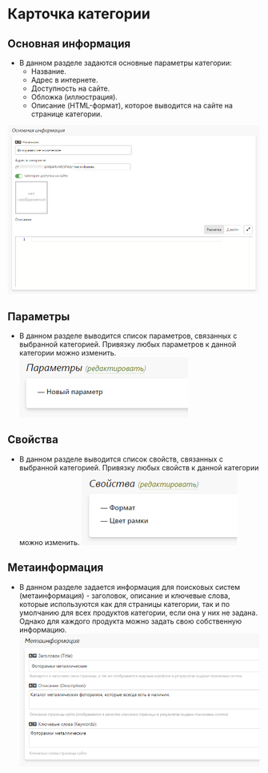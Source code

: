# Карточка категории
## Основная информация
* В данном разделе задаются основные параметры категории:
    + Название.
    + Адрес в интернете.
    + Доступность на сайте.
    + Обложка (иллюстрация).
    + Описание (HTML-формат), которое выводится на сайте на странице категории.

![](../_media/shop/shop11.png ':size=70%')

## Параметры
* В данном разделе выводится список параметров, связанных с выбранной категорией. Привязку любых параметров к данной категории можно изменить.
![](../_media/shop/shop12.png ':size=25%')

## Свойства
* В данном разделе выводится список свойств, связанных с выбранной категорией.  Привязку любых свойств к данной категории можно изменить.
![](../_media/shop/shop13.png ':size=25%')

## Метаинформация
* В данном разделе задается информация для поисковых систем (метаинформация) - заголовок, описание и ключевые слова, которые используются как для страницы категории, так и по умолчанию для всех продуктов категории, если она у них не задана. Однако для каждого продукта можно задать свою собственную информацию.
![](../_media/shop/shop14.png ':size=50%')
